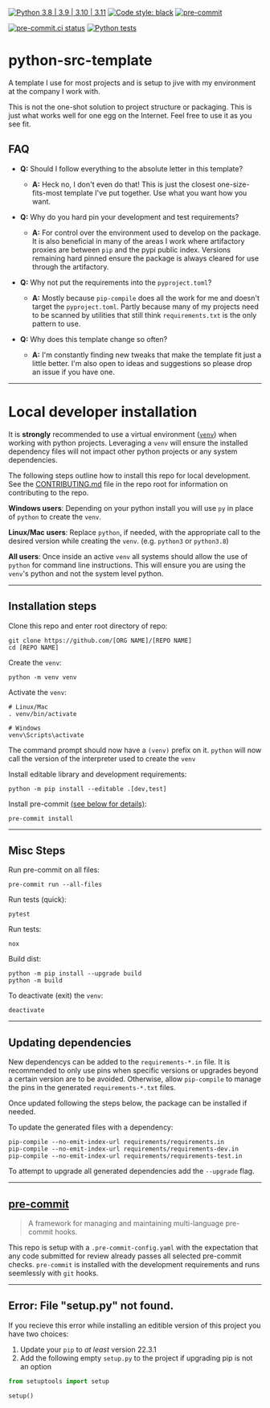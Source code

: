 [![Python 3.8 | 3.9 | 3.10 | 3.11](https://img.shields.io/badge/Python-3.8%20%7C%203.9%20%7C%203.10%20%7C%203.11-blue)](https://www.python.org/downloads)
[![Code style: black](https://img.shields.io/badge/code%20style-black-000000.svg)](https://github.com/psf/black)
[![pre-commit](https://img.shields.io/badge/pre--commit-enabled-brightgreen?logo=pre-commit&logoColor=white)](https://github.com/pre-commit/pre-commit)

[![pre-commit.ci status](https://results.pre-commit.ci/badge/github/Preocts/python-src-template/main.svg)](https://results.pre-commit.ci/latest/github/Preocts/python-src-template/main)
[![Python tests](https://github.com/Preocts/python-src-template/actions/workflows/python-tests.yml/badge.svg?branch=main)](https://github.com/Preocts/python-src-template/actions/workflows/python-tests.yml)

# python-src-template

A template I use for most projects and is setup to jive with my environment at
the company I work with.

This is not the one-shot solution to project structure or packaging. This is
just what works well for one egg on the Internet. Feel free to use it as you see
fit.

## FAQ

- **Q:** Should I follow everything to the absolute letter in this template?
  - **A:** Heck no, I don't even do that! This is just the closest
    one-size-fits-most template I've put together. Use what you want how you
    want.

- **Q:** Why do you hard pin your development and test requirements?
  - **A:** For control over the environment used to develop on the package. It
    is also beneficial in many of the areas I work where artifactory proxies are
    between `pip` and the pypi public index. Versions remaining hard pinned
    ensure the package is always cleared for use through the artifactory.

- **Q:** Why not put the requirements into the `pyproject.toml`?
  - **A:** Mostly because `pip-compile` does all the work for me and doesn't
    target the `pyproject.toml`. Partly because many of my projects need to be
    scanned by utilities that still think `requirements.txt` is the only pattern
    to use.

- **Q:** Why does this template change so often?
  - **A:** I'm constantly finding new tweaks that make the template fit just a
    little better. I'm also open to ideas and suggestions so please drop an
    issue if you have one.

---

# Local developer installation

It is **strongly** recommended to use a virtual environment
([`venv`](https://docs.python.org/3/library/venv.html)) when working with python
projects. Leveraging a `venv` will ensure the installed dependency files will
not impact other python projects or any system dependencies.

The following steps outline how to install this repo for local development. See
the [CONTRIBUTING.md](CONTRIBUTING.md) file in the repo root for information on
contributing to the repo.

**Windows users**: Depending on your python install you will use `py` in place
of `python` to create the `venv`.

**Linux/Mac users**: Replace `python`, if needed, with the appropriate call to
the desired version while creating the `venv`. (e.g. `python3` or `python3.8`)

**All users**: Once inside an active `venv` all systems should allow the use of
`python` for command line instructions. This will ensure you are using the
`venv`'s python and not the system level python.

---

## Installation steps

Clone this repo and enter root directory of repo:

```console
git clone https://github.com/[ORG NAME]/[REPO NAME]
cd [REPO NAME]
```

Create the `venv`:

```console
python -m venv venv
```

Activate the `venv`:

```console
# Linux/Mac
. venv/bin/activate

# Windows
venv\Scripts\activate
```

The command prompt should now have a `(venv)` prefix on it. `python` will now
call the version of the interpreter used to create the `venv`

Install editable library and development requirements:

```console
python -m pip install --editable .[dev,test]
```

Install pre-commit [(see below for details)](#pre-commit):

```console
pre-commit install
```

---

## Misc Steps

Run pre-commit on all files:

```console
pre-commit run --all-files
```

Run tests (quick):

```console
pytest
```

Run tests:

```console
nox
```

Build dist:

```console
python -m pip install --upgrade build
python -m build
```

To deactivate (exit) the `venv`:

```console
deactivate
```

---

## Updating dependencies

New dependencys can be added to the `requirements-*.in` file. It is recommended
to only use pins when specific versions or upgrades beyond a certain version are
to be avoided. Otherwise, allow `pip-compile` to manage the pins in the
generated `requirements-*.txt` files.

Once updated following the steps below, the package can be installed if needed.

To update the generated files with a dependency:

```console
pip-compile --no-emit-index-url requirements/requirements.in
pip-compile --no-emit-index-url requirements/requirements-dev.in
pip-compile --no-emit-index-url requirements/requirements-test.in
```

To attempt to upgrade all generated dependencies add the `--upgrade` flag.

---

## [pre-commit](https://pre-commit.com)

> A framework for managing and maintaining multi-language pre-commit hooks.

This repo is setup with a `.pre-commit-config.yaml` with the expectation that
any code submitted for review already passes all selected pre-commit checks.
`pre-commit` is installed with the development requirements and runs seemlessly
with `git` hooks.

---

## Error: File "setup.py" not found.

If you recieve this error while installing an editible version of this project you have two choices:

1. Update your `pip` to *at least* version 22.3.1
2. Add the following empty `setup.py` to the project if upgrading pip is not an option

```py
from setuptools import setup

setup()
```
